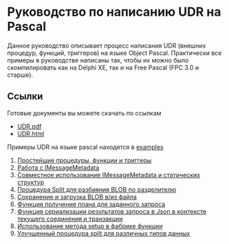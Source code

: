 Руководство по написанию UDR на Pascal
======================================

Данное руководство описывает процесс написания UDR (внешних процедур, функций,
триггеров) на языке Object Pascal. Практически все примеры в руководстве
написаны так, чтобы их можно было скомпилировать как на Delphi XE, так и на Free
Pascal (FPC 3.0 и старше).



Ссылки
------

Готовые документы вы можете скачать по ссылкам

* [UDR.pdf](https://github.com/sim1984/udr-book/releases/download/1/udr.pdf)
* [UDR.html](https://github.com/sim1984/udr-book/releases/download/1/udr.html)

Примеры UDR на языке pascal находятся в
[examples](https://github.com/sim1984/udr-book/tree/master/examples)

1. [Простейшие процедуры, функции и триггеры](https://github.com/sim1984/udr-book/tree/master/examples/01.%20SumArgs)
2. [Работа с IMessageMetadata](https://github.com/sim1984/udr-book/tree/master/examples/02.%20SumArgs_MessageMetadata)
3. [Совместное использование IMessageMetadata и статических структур](https://github.com/sim1984/udr-book/tree/master/examples/03.%20SumArgs_Mixed)
4. [Процедура Split для разбияния BLOB по разделителю](https://github.com/sim1984/udr-book/tree/master/examples/04.%20Split)
5. [Сохранение и загрузка BLOB в/из файла](https://github.com/sim1984/udr-book/tree/master/examples/05.%20BlobSaveLoad)
6. [Функция получение плана для заданного запроса](https://github.com/sim1984/udr-book/tree/master/examples/07.%20ExplainPlan)
7. [Функция сериализации результатов запроса в Json в контексте текущего соединения и транзакции](https://github.com/sim1984/udr-book/tree/master/examples/08.%20Json)
8. [Использование метода setup в фабрике функции](http://github.com/sim1984/udr-book/tree/master/examples/09.%20Setup_method)
9. [Улучшенный процедура split для различных типов данных](http://github.com/sim1984/udr-book/tree/master/examples/10.%20BlobSplit)


